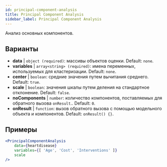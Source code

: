 ```yaml
---
id: principal-component-analysis
title: Principal Component Analysis
sidebar_label: Principal Component Analysis
---
```


Анализ основных компонентов.

## Варианты

* __data__ | `object (required)`: массивы объектов оценки. Default: `none`.
* __variables__ | `array<string> (required)`: имена переменных, используемых для кластеризации. Default: `none`.
* __center__ | `boolean`: средние значения путем вычитания среднего. Default: `true`.
* __scale__ | `boolean`: значения шкалы путем деления на стандартное отклонение. Default: `false`.
* __noComponents__ | `number`: количество компонентов, поставляемых для обратного вызова `onResult`.. Default: `0`.
* __onResult__ | `function`: вызов обратного вызова с помощью модельного объекта и компонентов. Default: `onResult() {}`.


## Примеры

```jsx live
<PrincipalComponentAnalysis 
    data={heartdisease} 
    variables={[ 'Age', 'Cost', 'Interventions' ]}
    scale
/>
```


